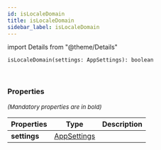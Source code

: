 ```yaml
---
id: isLocaleDomain
title: isLocaleDomain
sidebar_label: isLocaleDomain
---
```


import Details from "@theme/Details"


```tsx
isLocaleDomain(settings: AppSettings): boolean
```
<br/>



### Properties

<font size="2"><i>(Mandatory properties are in bold)</i></font>

| Properties | Type | Description |
| --------- | ---- | ----------- |
| **settings** | [AppSettings](/framework-api/interfaces/AppSettings.md) |  |


